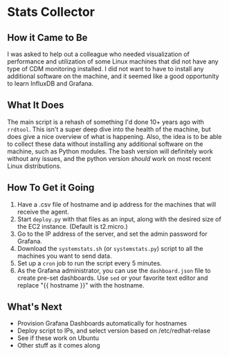 # Stats Collector

## How it Came to Be
I was asked to help out a colleague who needed visualization of performance and utilization of some Linux machines that did not have any type of CDM monitoring installed.  I did not want to have to install any additional software on the machine, and it seemed like a good opportunity to learn InfluxDB and Grafana.

## What It Does
The main script is a rehash of something I'd done 10+ years ago with `rrdtool`.  This isn't a super deep dive into the health of the machine, but does give a nice overview of what is happening.  Also, the idea is to be able to collect these data without installing any additional software on the machine, such as Python modules.  The bash version will definitely work without any issues, and the python version _should_ work on most recent Linux distributions.

## How To Get it Going
1. Have a .csv file of hostname and ip address for the machines that will receive the agent.
2. Start `deploy.py` with that files as an input, along with the desired size of the EC2 instance.  (Default is t2.micro.)
3. Go to the IP address of the server, and set the admin password for Grafana.
4. Download the `systemstats.sh` (or `systemstats.py`) script to all the machines you want to send data.
5. Set up a `cron` job to run the script every 5 minutes.
6. As the Grafana administrator, you can use the `dashboard.json` file to create pre-set dashboards.  Use `sed` or your favorite text editor and replace "{{ hostname }}" with the hostname.

## What's Next
* Provision Grafana Dashboards automatically for hostnames
* Deploy script to IPs, and select version based on /etc/redhat-relase
* See if these work on Ubuntu
* Other stuff as it comes along
